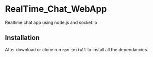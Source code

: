 # RealTime_Chat_WebApp
Realtime chat app using node.js and socket.io

## Installation 
After download or clone run `npm install` to install all the dependancies.
